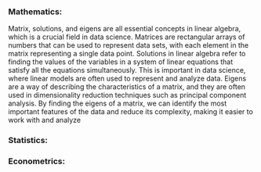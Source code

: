### Mathematics:

Matrix, solutions, and eigens are all essential concepts in linear algebra, which is a crucial field in data science.
Matrices are rectangular arrays of numbers that can be used to represent data sets, with each element in the matrix representing a single data point.
Solutions in linear algebra refer to finding the values of the variables in a system of linear equations that satisfy all the equations simultaneously.
This is important in data science, where linear models are often used to represent and analyze data.
Eigens are a way of describing the characteristics of a matrix, and they are often used in dimensionality reduction techniques such as principal component analysis.
By finding the eigens of a matrix, we can identify the most important features of the data and reduce its complexity, making it easier to work with and analyze

### Statistics:


### Econometrics:

